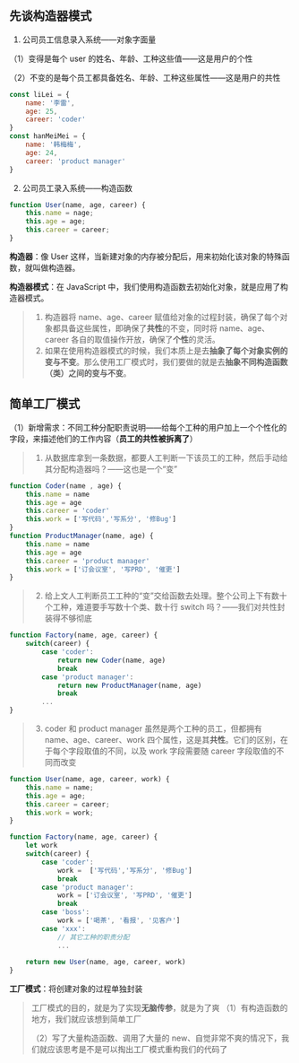 ## 先谈构造器模式

1. 公司员工信息录入系统——对象字面量

（1）变得是每个 user 的姓名、年龄、工种这些值——这是用户的个性

（2）不变的是每个员工都具备姓名、年龄、工种这些属性——这是用户的共性

[]()

```js
const liLei = {
    name: '李雷',
    age: 25,
    career: 'coder'
}
const hanMeiMei = {
    name: '韩梅梅',
    age: 24,
    career: 'product manager'
}
```

2. 公司员工录入系统——构造函数

```js
function User(name, age, career) {
    this.name = nage;
    this.age = age;
    this.career = career;
}
```

**构造器**：像 User 这样，当新建对象的内存被分配后，用来初始化该对象的特殊函数，就叫做构造器。

**构造器模式**：在 JavaScript 中，我们使用构造函数去初始化对象，就是应用了构造器模式。

> 1. 构造器将 name、age、career 赋值给对象的过程封装，确保了每个对象都具备这些属性，即确保了**共性**的不变，同时将 name、age、career 各自的取值操作开放，确保了**个性**的灵活。
> 2. 如果在使用构造器模式的时候，我们本质上是去**抽象了每个对象实例的变与不变**。那么使用工厂模式时，我们要做的就是去**抽象不同构造函数（类）之间的变与不变**。

## 简单工厂模式

（1）新增需求：不同工种分配职责说明——给每个工种的用户加上一个个性化的字段，来描述他们的工作内容（**员工的共性被拆离了**）

> 1. 从数据库拿到一条数据，都要人工判断一下该员工的工种，然后手动给其分配构造器吗？——这也是一个“变”

```js
function Coder(name , age) {
    this.name = name
    this.age = age
    this.career = 'coder' 
    this.work = ['写代码','写系分', '修Bug']
}
function ProductManager(name, age) {
    this.name = name 
    this.age = age
    this.career = 'product manager'
    this.work = ['订会议室', '写PRD', '催更']
}
```
> 2. 给上文人工判断员工工种的“变”交给函数去处理。整个公司上下有数十个工种，难道要手写数十个类、数十行 switch 吗？——我们对共性封装得不够彻底

```js
function Factory(name, age, career) {
    switch(career) {
        case 'coder':
            return new Coder(name, age) 
            break
        case 'product manager':
            return new ProductManager(name, age)
            break
        ...
}
```

> 3. coder 和 product manager 虽然是两个工种的员工，但都拥有 name、age、career、work 四个属性，这是其**共性**。它们的区别，在于每个字段取值的不同，以及 work 字段需要随 career 字段取值的不同而改变

```js
function User(name, age, career, work) {
    this.name = name;
    this.age = age;
    this.career = career;
    this.work = work;
}

function Factory(name, age, career) {
    let work
    switch(career) {
        case 'coder':
            work =  ['写代码','写系分', '修Bug'] 
            break
        case 'product manager':
            work = ['订会议室', '写PRD', '催更']
            break
        case 'boss':
            work = ['喝茶', '看报', '见客户']
        case 'xxx':
            // 其它工种的职责分配
            ...
            
    return new User(name, age, career, work)
}
```

**工厂模式**：将创建对象的过程单独封装

> 工厂模式的目的，就是为了实现**无脑传参**，就是为了爽
> （1）有构造函数的地方，我们就应该想到简单工厂
>
> （2）写了大量构造函数、调用了大量的  new、自觉非常不爽的情况下，我们就应该思考是不是可以掏出工厂模式重构我们的代码了